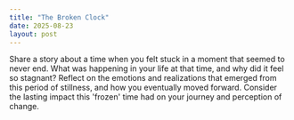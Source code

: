 ```yaml
---
title: "The Broken Clock"
date: 2025-08-23
layout: post
---
```


Share a story about a time when you felt stuck in a moment that seemed to never end. What was happening in your life at that time, and why did it feel so stagnant? Reflect on the emotions and realizations that emerged from this period of stillness, and how you eventually moved forward. Consider the lasting impact this 'frozen' time had on your journey and perception of change.
